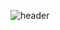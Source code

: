 
![header](https://capsule-render.vercel.app/api?type=waving&color=0:889FE8,100:CC9FCF&customColorList=0,2&height=300&section=header&text=Seongjin%20Park&fontSize=70&fontColor=F6F4F4&fontAlignY=40&animation=twinkling)
<!-- ![seongjinpark1](https://github-readme-stats.vercel.app/api?username=seongjinpark1&show_icons=true) -->

<!--
**seongjinpark1/seongjinpark1** is a ✨ _special_ ✨ repository because its `README.md` (this file) appears on your GitHub profile.

Here are some ideas to get you started:

- 🔭 I’m currently working on ...
- 🌱 I’m currently learning ...
- 👯 I’m looking to collaborate on ...
- 🤔 I’m looking for help with ...
- 💬 Ask me about ...
- 📫 How to reach me: ...
- 😄 Pronouns: ...
- ⚡ Fun fact: ...
-->

